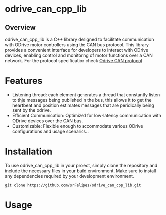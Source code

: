 # odrive_can_cpp_lib
## Overview

odrive_can_cpp_lib is a C++ library designed to facilitate communication with ODrive motor controllers using the CAN bus protocol. This library provides a convenient interface for developers to interact with ODrive devices, enabling control and monitoring of motor functions over a CAN network. For the protocol specification check [Odrive CAN protocol](https://docs.odriverobotics.com/v/0.5.6/can-protocol.html)
# Features

* Listening thread: each element generates a thread that constantly listen to thje messages being published in the bus, this allows it to get the heartbeat and position estimates messages that are peridically being sent by the odrive.
* Efficient Communication: Optimized for low-latency communication with ODrive devices over the CAN bus.
* Customizable: Flexible enough to accommodate various ODrive configurations and usage scenarios.
.

# Installation

To use odrive_can_cpp_lib in your project, simply clone the repository and include the necessary files in your build environment. Make sure to install any dependencies required by your development environment.

```
git clone https://github.com/srFelipes/odrive_can_cpp_lib.git
```

# Usage

    